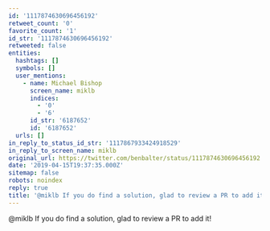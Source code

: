 ```yaml
---
id: '1117874630696456192'
retweet_count: '0'
favorite_count: '1'
id_str: '1117874630696456192'
retweeted: false
entities:
  hashtags: []
  symbols: []
  user_mentions:
    - name: Michael Bishop
      screen_name: miklb
      indices:
        - '0'
        - '6'
      id_str: '6187652'
      id: '6187652'
  urls: []
in_reply_to_status_id_str: '1117867933424918529'
in_reply_to_screen_name: miklb
original_url: https://twitter.com/benbalter/status/1117874630696456192
date: '2019-04-15T19:37:35.000Z'
sitemap: false
robots: noindex
reply: true
title: '@miklb If you do find a solution, glad to review a PR to add it!'
---
```


@miklb If you do find a solution, glad to review a PR to add it!